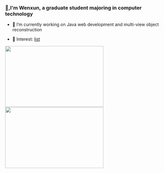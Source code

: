 ### 👋,I'm Wenxun, a graduate student majoring in computer technology



- 🔭 I’m currently working on Java web development and multi-view object reconstruction

- 🤔 Interest: [list](https://adaxun.github.io/wenxunprivatearxiv)


<a href="https://github.com/anuraghazra/github-readme-stats">
  <img height=200 width=320 align="left" src="https://github-readme-stats.vercel.app/api?username=adaxun" />
</a>
<a href="https://github.com/anuraghazra/convoychat">
  <img height=200  width=320 align="center" src="https://github-readme-stats.vercel.app/api/top-langs?username=adaxun&rank_icon=github&layout=compact&langs_count=8&card_width=320" />
</a>
